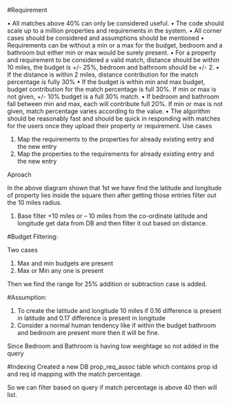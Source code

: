 
#Requirement 

•	 All matches above 40% can only be considered useful.
•	The code should scale up to a million properties and requirements in the system.
•	All corner cases should be considered and assumptions should be mentioned
•	Requirements can be without a min or a max for the budget, bedroom and a bathroom but either min or max would be surely present.
•	For a property and requirement to be considered a valid match, distance should be within 10 miles, the budget is +/- 25%, bedroom and bathroom should be +/- 2.
•	If the distance is within 2 miles, distance contribution for the match percentage is fully 30%
•	If the budget is within min and max budget, budget contribution for the match percentage is full 30%. If min or max is not given, +/- 10% budget is a full 30% match.
•	If bedroom and bathroom fall between min and max, each will contribute full 20%. If min or max is not given, match percentage varies according to the value.
•	The algorithm should be reasonably fast and should be quick in responding with matches for the users once they upload their property or requirement.
Use cases
1.	Map the requirements to the properties for already existing entry and the new entry
2.	Map the properties to the requirements for already existing entry and the new entry

Aproach

















In the above diagram shown that 1st we have find the latitude and longitude of property lies inside the square then after getting those entries filter out the 10 miles radius. 

1.	Base filter +10 miles or – 10 miles from the co-ordinate latitude and longitude get data from DB and then filter it out based on distance.

#Budget Filtering:

Two cases 
1.	Max and min budgets are present
2.	Max or Min any one is present

Then we find the range for 25% addition or subtraction case is added.

#Assumption:

1.	To create the latitude and longitude 10 miles if 0.16 difference is present in latitude and 0.17 difference is present in longitude
2.	Consider a normal human tendency like if within the budget bathroom and bedroom are present more then it will be fine. 


Since Bedroom and Bathroom is having low weightage so not added in the query

#Indexing 
Created a new DB prop_req_assoc table which contains prop id and req id mapping with the match percentage.

So we can filter based on query if match percentage is above 40 then will list.
